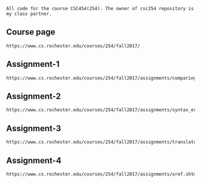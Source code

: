 ```
All code for the course CSC454(254). The owner of csc254 repository is my class partner.
```

## Course page
```
https://www.cs.rochester.edu/courses/254/fall2017/
```

## Assignment-1
```
https://www.cs.rochester.edu/courses/254/fall2017/assignments/comparing_langs.shtml
```

## Assignment-2
```
https://www.cs.rochester.edu/courses/254/fall2017/assignments/syntax_error_recovery.shtml
```

## Assignment-3
```
https://www.cs.rochester.edu/courses/254/fall2017/assignments/translator.shtml
```

## Assignment-4
```
https://www.cs.rochester.edu/courses/254/fall2017/assignments/xref.shtml
```
